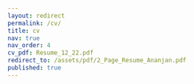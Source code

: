 ```yaml
---
layout: redirect
permalink: /cv/
title: cv
nav: true
nav_order: 4
cv_pdf: Resume_12_22.pdf
redirect_to: /assets/pdf/2_Page_Resume_Ananjan.pdf
published: true
---
```

